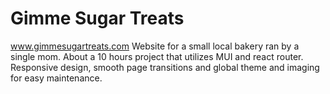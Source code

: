# Gimme Sugar Treats
www.gimmesugartreats.com
Website for a small local bakery ran by a single mom. About a 10 hours project that utilizes MUI and react router. Responsive design, smooth page transitions and global theme and imaging for easy maintenance. 

